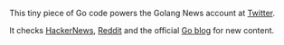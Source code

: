 This tiny piece of Go code powers the Golang News account at [Twitter](http://twitter.com/golang_news).

It checks [HackerNews](http://news.ycombinator.com), [Reddit](http://www.reddit.com/r/golang) and the official 
[Go blog](http://blog.golang.org/) for new content.
